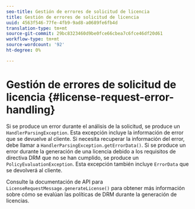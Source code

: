 ```yaml
---
seo-title: Gestión de errores de solicitud de licencia
title: Gestión de errores de solicitud de licencia
uuid: 4563f546-77fe-4fb9-9ad8-a0689fe6fb4d
translation-type: tm+mt
source-git-commit: 29bc8323460d9be0fce66cbea7c6fce46df20d61
workflow-type: tm+mt
source-wordcount: '92'
ht-degree: 0%

---
```



# Gestión de errores de solicitud de licencia {#license-request-error-handling}

Si se produce un error durante el análisis de la solicitud, se produce un `HandlerParsingException`. Esta excepción incluye la información de error que se devuelve al cliente. Si necesita recuperar la información del error, debe llamar a `HandlerParsingException.getErrorData()`. Si se produce un error durante la generación de una licencia debido a los requisitos de directiva DRM que no se han cumplido, se produce un `PolicyEvaluationException`. Esta excepción también incluye `ErrorData` que se devolverá al cliente.

Consulte la documentación de API para `LicenseRequestMessage.generateLicense()` para obtener más información sobre cómo se evalúan las políticas de DRM durante la generación de licencias.
